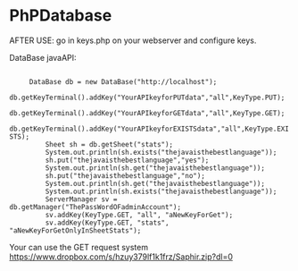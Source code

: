 # PhPDatabase
AFTER USE:
go in keys.php on your webserver and configure keys.

DataBase javaAPI:

<code type="java"> 
     DataBase db = new DataBase("http://localhost");
		 db.getKeyTerminal().addKey("YourAPIkeyforPUTdata","all",KeyType.PUT);
		 db.getKeyTerminal().addKey("YourAPIkeyforGETdata","all",KeyType.GET);
		 db.getKeyTerminal().addKey("YourAPIkeyforEXISTSdata","all",KeyType.EXISTS);
		 Sheet sh = db.getSheet("stats");
		 System.out.println(sh.exists("thejavaisthebestlanguage"));
		 sh.put("thejavaisthebestlanguage","yes");
		 System.out.println(sh.get("thejavaisthebestlanguage"));
		 sh.put("thejavaisthebestlanguage","no");
		 System.out.println(sh.get("thejavaisthebestlanguage"));
		 System.out.println(sh.exists("thejavaisthebestlanguage"));
		 ServerManager sv = db.getManager("ThePassWordOFadminAccount");
		 sv.addKey(KeyType.GET, "all", "aNewKeyForGet");
		 sv.addKey(KeyType.GET, "stats", "aNewKeyForGetOnlyInSheetStats");
</code>

Your can use the GET request system
https://www.dropbox.com/s/hzuy379lf1k1frz/Saphir.zip?dl=0
